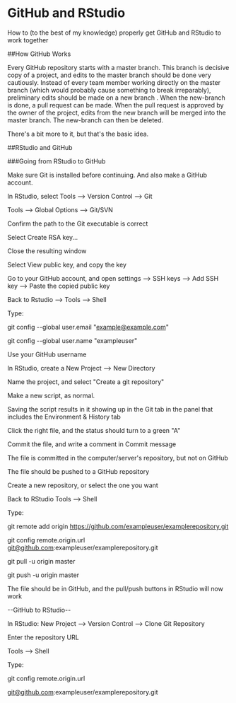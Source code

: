 # GitHub and RStudio
How to (to the best of my knowledge) properly get GitHub and RStudio to work together

##How GitHub Works

Every GitHub repository starts with a master branch. This branch is decisive copy of a project, and edits to the master branch should be done very cautiously. Instead of every team member working directly on the master branch (which would probably cause something to break irreparably), preliminary edits should be made on a new branch . When the new-branch is done, a pull request can be made. When the pull request is approved by the owner of the project, edits from the new branch will be merged into the master branch. The new-branch can then be deleted. 

There's a bit more to it, but that's the basic idea. 


##RStudio and GitHub

###Going from RStudio to GitHub

Make sure Git is installed before continuing. And also make a GitHub account.

In RStudio, select Tools --> Version Control --> Git 

Tools --> Global Options --> Git/SVN

Confirm the path to the Git executable is correct

Select Create RSA key...

Close the resulting window

Select View public key, and copy the key

Go to your GitHub account, and open settings --> SSH keys --> Add SSH key --> Paste the copied public key

Back to Rstudio --> Tools --> Shell

  Type:
  
  git config --global user.email "example@example.com"
  
  git config --global user.name "exampleuser"
  
  Use your GitHub username

In RStudio, create a New Project --> New Directory

Name the project, and select "Create a git repository"

Make a new script, as normal. 

Saving the script results in it showing up in the Git tab in the panel that includes the Environment & History tab

Click the right file, and the status should turn to a green "A"

Commit the file, and write a comment in Commit message

The file is committed in the computer/server's repository, but not on GitHub

The file should be pushed to a GitHub repository

Create a new repository, or select the one you want

Back to RStudio Tools --> Shell

  Type:

  git remote add origin https://github.com/exampleuser/examplerepository.git

  git config remote.origin.url git@github.com:exampleuser/examplerepository.git

  git pull -u origin master

  git push -u origin master

The file should be in GitHub, and the pull/push buttons in RStudio will now work



--GitHub to RStudio--

In RStudio: New Project --> Version Control --> Clone Git Repository

Enter the repository URL

Tools --> Shell

  Type:

  git config remote.origin.url

  git@github.com:exampleuser/examplerepository.git
